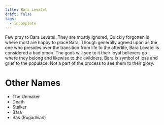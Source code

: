 ```yaml
---
title: Bara Levatel
draft: false
tags:
  - incomplete
---
```

Few pray to Bara Levatel. They are mostly ignored, Quickly forgotten is where most are happy to place Bara. Though generally agreed upon as the one who presides over the transition from life to the afterlife, Bara Levatel is considered a bad omen. The gods will see to it their loyal believers go where they belong and likewise to the evildoers, Bara is symbol of loss and grief to the populace. Not a part of the process to see them to their glory.

# Other Names
- The Unmaker
- Death
- Stalker
- Bara
- Bás (Rugadhian)